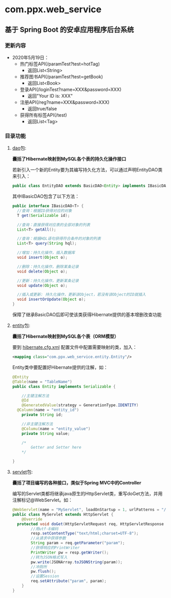 # com.ppx.web_service

## 基于 Spring Boot 的安卓应用程序后台系统

### 更新内容
- 2020年5月19日：
  - 热门标签API(/paramTest?test=hotTag) 
    - 返回List\<String>
  - 推荐图书API(/paramTest?test=getBook) 
    - 返回List\<Book>
  - 登录API(/loginTest?name=XXX&password=XXX) 
    - 返回"Your ID is: XXX"
  - 注册API(/reg?name=XXX&password=XXX) 
    - 返回true/false
  - 获得所有标签API(/test) 
    - 返回List\<Tag>

### 目录功能

1. [dao](src/main/java/com/ppx/web_service/dao)包:

    **囊括了Hibernate映射到MySQL各个表的持久化操作接口**

    若新引入一个新的Entity要为其编写持久化方法，可以通过声明EntityDAO类来引入：

    ```java
    public class EntityDAO extends BasicDAO<Entity> implements IBasicDAO<Entity> {}
    ```

    其中IBasicDAO包含了以下方法：

    ```java
    public interface IBasicDAO<T> {
      //查询：根据ID获得对应的对象
      T get(Serializable id);

      //查询：直接获得对应表的全部对象的列表
      List<T> getAll();

      //查询：根据HQL语句获得符合条件的对象的列表
      List<T> query(String hql);

      //增加：持久化操作，插入数据库
      void insert(Object o);

      //删除：持久化操作，删除某条记录
      void delete(Object o);

      //更新：持久化操作，更新某条记录
      void update(Object o);

      //插入或更新: 持久化操作，更新该Object，若没有该Object的ID就插入
      void insertOrUpdate(Object o);
    }
    ```

    保障了继承BasicDAO后即可使该类获得Hibernate提供的基本增删改查功能

1. [entity](src/main/java/com/ppx/web_service/entity)包:

    **囊括了Hibernate映射到MySQL各个表（ORM模型）**

    要到 [hibernate.cfg.xml](src/main/resources/hibernate.cfg.xml) 配置文件中配置需要映射的类，加入：

    ```xml
    <mapping class="com.ppx.web_service.entity.Entity"/>
    ```

    Entity类中要配置好Hibernate提供的注解，如：

    ```java
    @Entity
    @Table(name = "TableName")
    public class Entity implements Serializable {

        //主键注解方法
        @Id
        @GeneratedValue(strategy = GenerationType.IDENTITY)
      @Column(name = "entity_id")
        private String id;

        //非主键注解方法
        @Columu(name = "entity_value")
        private String value;

        /*
            Getter and Setter here
        */

    }
    ```

1. [servlet](src/main/java/com/ppx/web_service/servlet)包:

    **囊括了项目编写的各种接口，类似于Spring MVC中的Controller**

    编写的Servlet类都将继承java原生的HttpServlet类，重写doGet方法，并用注解标记@WebServlet。如：

    ```java
    @WebServlet(name = "MyServlet", loadOnStartup = 1, urlPatterns = "/myServlet")
    public class MyServlet extends HttpServlet {
        @Override
      protected void doGet(HttpServletRequest req, HttpServletResponse resp) throws ServletException, IOException {
            //用utf-8编码
            resp.setContentType("text/html;charset=UTF-8");
            //从请求中获得参数
            String param = req.getParameter("param");
            //获得响应的PrintWriter
            PrintWriter pw = resp.getWriter();
            //转为JSON格式写入
            pw.write(JSONArray.toJSONString(param));
            //冲厕所
            pw.flush();
            //设置Session
            req.setAttribute("param", param);
        }
    }
    ```

